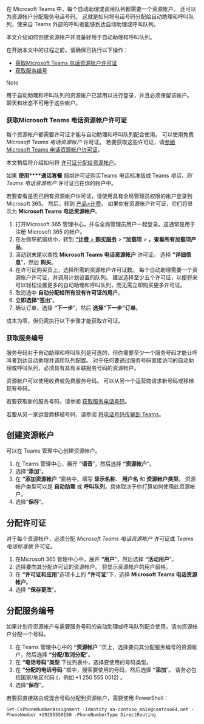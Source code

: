 在 Microsoft Teams 中，每个自动助理或调用队列都需要一个资源帐户。 还可以为资源帐户分配服务电话号码。 这就是如何将电话号码分配给自动助理和呼叫队列，使来自 Teams 外部的呼叫者能够到达自动助理或呼叫队列。

本文介绍如何创建资源帐户并准备好用于自动助理和呼叫队列。

在开始本文中的过程之前，请确保已执行以下操作：

- [获取Microsoft Teams 电话资源帐户许可证](#obtain-microsoft-teams-phone-resource-account-licenses)
- [获取服务编号](#obtain-service-numbers)

> [!NOTE]
> 用于自动助理和呼叫队列的资源帐户已禁用以进行登录，并且必须保留该帐户。 聊天和状态不可用于这些帐户。

### <a name="obtain-microsoft-teams-phone-resource-account-licenses"></a>获取Microsoft Teams 电话资源帐户许可证

每个资源帐户都需要许可证才能与自动助理和呼叫队列配合使用。 可以使用免费 *Microsoft Teams 电话资源帐户* 许可证。 若要获取这些许可证，请[参阅Microsoft Teams 电话资源帐户许可证](../teams-add-on-licensing/virtual-user.md)。

本文稍后将介绍如何将 [许可证分配给资源帐户](#assign-a-license)。

如果 **使用****通话套餐** 捆绑许可证购买Teams 电话标准版或 Teams *电话，则 Teams 电话资源帐户* 许可证已在你的帐户中。

若要查看是否已拥有资源帐户许可证，请使用具有全局管理员权限的帐户登录到 Microsoft 365。 然后，转到 [产品>计费](https://admin.microsoft.com/Adminportal/Home#/subscriptions)。 如果你有资源帐户许可证，它们将显示为 **Microsoft Teams 电话资源帐户**。

1. 打开Microsoft 365 管理中心，并与全局管理员用户一起登录。这通常是用于注册 Microsoft 365 的帐户。
2. 在左侧导航窗格中，转到 [**“计费** > **购买服务**](https://admin.microsoft.com/Adminportal/Home#/catalog) > **”加载项** > **，查看所有加载项产品**。
3. 滚动到末尾以查找 **Microsoft Teams 电话资源帐户** 许可证。 选择 **“详细信息**”，然后 **购买**。
4. 在许可证购买页上，选择所需的资源帐户许可证数。 每个自动助理需要一个资源帐户许可证，并调用计划设置的队列。 建议选择至少五个许可证，以便将来可以轻松设置更多的自动助理和呼叫队列，而无需立即购买更多许可证。
5. 取消选中 **自动分配给所有没有许可证的用户**。
6. **立即选择“签出**”。
7. 确认订单，选择 **“下一步**”，然后 **选择“下一步”订单**。

成本为零，但仍需执行以下步骤才能获取许可证。

### <a name="obtain-service-numbers"></a>获取服务编号

服务号码对于自动助理和呼叫队列是可选的，但你需要至少一个服务号码才能让呼叫者到达自动助理并调用队列配置。 对于任何要通过服务号码直接访问的自动助理或呼叫队列，必须具有具有关联服务号码的资源帐户。

资源帐户可以使用收费或免费服务号码。 可以从另一个运营商请求新号码或移植现有号码。

若要获取新的服务号码，请参阅 [获取服务电话号码](../getting-service-phone-numbers.md)。

若要从另一家运营商移植号码，请参阅 [将电话号码传输到 Teams](../phone-number-calling-plans/transfer-phone-numbers-to-teams.md)。

## <a name="create-a-resource-account"></a>创建资源帐户

可以在 Teams 管理中心创建资源帐户。

1. 在 Teams 管理中心，展开 **“语音**”，然后选择 **“资源帐户**”。
2. 选择“**添加**”。
3. 在 **“添加资源帐户** ”窗格中，填写 **显示名称**、 **用户名** 和 **资源帐户类型**。 资源帐户类型可以是 **自动助理** 或 **呼叫队列**，具体取决于你打算如何使用此资源帐户。
4. 选择“**保存**”。

## <a name="assign-a-license"></a>分配许可证

对于每个资源帐户，必须分配 *Microsoft Teams 电话资源帐户* 许可证或 *Teams 电话标准版* 许可证。

1. 在Microsoft 365 管理中心中，展开 **“用户**”，然后选择 **“活动用户**”。
2. 选择要向其分配许可证的资源帐户。 将显示资源帐户的用户窗格。
3. 在 **“许可证和应用**”选项卡上的 **“许可证**”下，选择 **Microsoft Teams 电话资源帐户**。
4. 选择 **“保存更改**”。

## <a name="assign-a-service-number"></a>分配服务编号

如果计划将资源帐户与需要服务号码的自动助理或呼叫队列配合使用，请向资源帐户分配一个号码。

1. 在 Teams 管理中心中的 **“资源帐户** ”页上，选择要向其分配服务编号的资源帐户，然后选择 **“分配/取消分配**”。
2. 在 **“电话号码”类型** 下拉列表中，选择要使用的号码类型。
3. 在 **“分配的电话号码** ”框中，搜索要使用的号码，然后选择 **“添加**”。 请务必包括国家/地区代码 (，例如 +1 250 555 0012) 。
4. 选择“**保存**”。

若要将直接路由或混合号码分配到资源帐户，需要使用 PowerShell：

`Set-CsPhoneNumberAssignment -Identity aa-contoso_main@contoso64.net -PhoneNumber +19295550150 -PhoneNumberType DirectRouting`